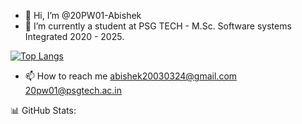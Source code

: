 - 👋 Hi, I’m @20PW01-Abishek
- 🌱 I’m currently a student at PSG TECH - M.Sc. Software systems Integrated 2020 - 2025.

[![Top Langs](https://github-readme-stats.vercel.app/api/top-langs/?username=20PW01-Abishek&layout=compact)]()


- 📫 How to reach me 
      abishek20030324@gmail.com
      20pw01@psgtech.ac.in
      
      
<!---
20PW01-Abishek/20PW01-Abishek is a ✨ special ✨ repository because its `README.md` (this file) appears on your GitHub profile.
You can click the Preview link to take a look at your changes.
--->

📊 GitHub Stats:


